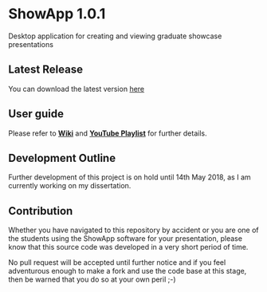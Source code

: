 # ShowApp 1.0.1

Desktop application for creating and viewing graduate showcase presentations


## Latest Release

You can download the latest version [here](https://github.com/deltodon/ShowApp/releases/download/v1.0.1/ShowApp-1.0.1.zip)


## User guide

Please refer to **[Wiki](https://github.com/deltodon/ShowApp/wiki)** and **[YouTube Playlist](https://www.youtube.com/playlist?list=PLSYleHA2_B7UE_OUEsBQwJ_Mg06JmCjqT)** for further details.


## Development Outline

Further development of this project is on hold until 14th May 2018, as I am currently working on my dissertation.


## Contribution

Whether you have navigated to this repository by accident or you are one of the students using the ShowApp software for your presentation, please know that this source code was developed in a very short period of time.

No pull request will be accepted until further notice and if you feel adventurous enough to make a fork and use the code base at this stage, then be warned that you do so at your own peril ;-)


